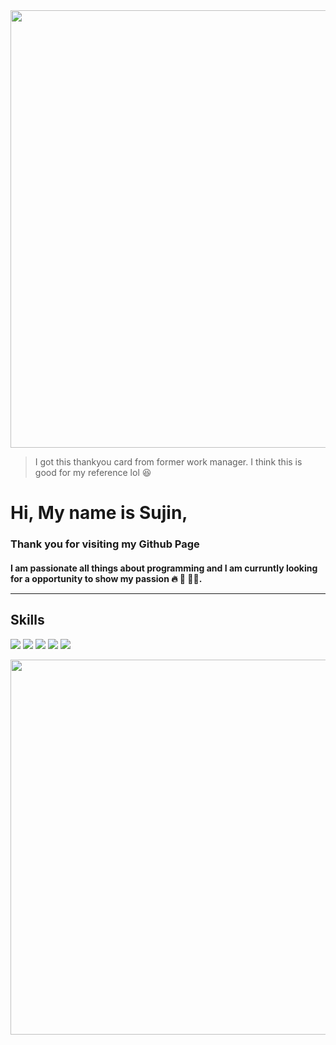 <img src="https://sujinhhh.github.io/img/ref.png" width='700' alt="" /> 

> I got this thankyou card from former work manager. I think this is good for my reference lol 😆 <br>

#  Hi, My name is Sujin,
### Thank you for visiting my Github Page

#### I am passionate all things about programming and I am curruntly looking for a opportunity to show my passion 🔥 🥳 🏋️‍♀️. <hr> 

## Skills 
>
<img src="https://img.shields.io/badge/JavaScript-F7DF1E?style=for-the-badge&logo=JavaScript&logoColor=white"/> <img src="https://img.shields.io/badge/React-61DAFB?style=for-the-badge&logo=React&logoColor=white"/>  <img src="https://img.shields.io/badge/CSS-1572B6?style=for-the-badge&logo=CSS3&logoColor=white"/> <img src="https://img.shields.io/badge/HTML5-E34F26?style=for-the-badge&logo=HTML5&logoColor=white"/>  <img src="https://img.shields.io/badge/Adobe Photoshop-31A8FF?style=for-the-badge&logo=Adobe-Photoshop&logoColor=white"/> 



>  
<img src="https://sujinhhh.github.io/img/awesome.png" width="600" alt="" />

